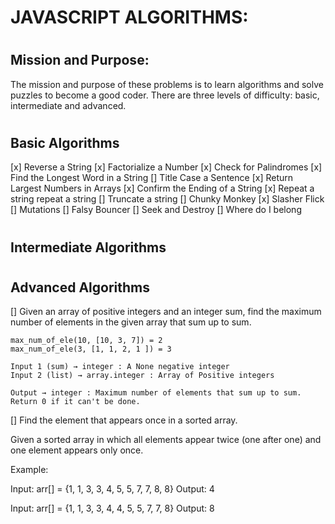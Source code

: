 # JAVASCRIPT ALGORITHMS:

# <h2>Mission and Purpose:</h2>

The mission and purpose of these problems is to learn algorithms and solve puzzles to become a good coder. There are three levels of difficulty: basic, intermediate and advanced. 

# <h2>Basic Algorithms</h2>

 [x] Reverse a String 
 [x] Factorialize a Number 
 [x] Check for Palindromes 
 [x] Find the Longest Word in a String 
 [] Title Case a Sentence 
 [x] Return Largest Numbers in Arrays 
 [x] Confirm the Ending of a String
 [x] Repeat a string repeat a string 
 [] Truncate a string 
 [] Chunky Monkey 
 [x] Slasher Flick 
 [] Mutations 
 [] Falsy Bouncer 
 [] Seek and Destroy 
 [] Where do I belong

# <h2>Intermediate Algorithms</h2>

# <h2>Advanced Algorithms</h2>


[] Given an array of positive integers and an integer sum, find the maximum number of elements in the given array that sum up to sum.

	max_num_of_ele(10, [10, 3, 7]) = 2 
	max_num_of_ele(3, [1, 1, 2, 1 ]) = 3

	Input 1 (sum) → integer : A None negative integer
	Input 2 (list) → array.integer : Array of Positive integers
	
	Output → integer : Maximum number of elements that sum up to sum. Return 0 if it can't be done.

[] Find the element that appears once in a sorted array.

Given a sorted array in which all elements appear twice (one after one) and one element appears only once. 

Example:

Input:   arr[] = {1, 1, 3, 3, 4, 5, 5, 7, 7, 8, 8}
Output:  4

Input:   arr[] = {1, 1, 3, 3, 4, 4, 5, 5, 7, 7, 8}
Output:  8
